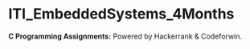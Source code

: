 # ITI_EmbeddedSystems_4Months
   **C Programming Assignments:** Powered by Hackerrank & Codeforwin.
